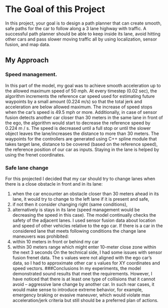 # The Goal of this Project
In this project, your goal is to design a path planner that can create smooth, safe paths for the car to follow along a 3 lane highway with traffic. A successful path planner should be able to keep inside its lane, avoid hitting other cars and pass slower moving traffic all by using localization, sensor fusion, and map data.
## My Approach
### Speed management. 
In this part of the model, my goal was to achieve smooth acceleration up to the allowed maximum speed of 50 mph. At every timestep (0.02 sec), the algorithm increments the reference car speed used for estimating future waypoints by a small amount (0.224 m/s) so that the total jerk and acceleration are below allowed maximum. The increase of speed stops when the car’s speed is 49.5 mph or more. 
Additionally, in case of sensor fusion detects another car closer than 30 meters in the same lane in front of the ego, the algorithm would start to decrease the reference speed by 0.224 m / s. The speed is decreased until a full stop or until the slower object leaves the lane/increases the distance to more than 30 meters. 
The waypoints for the controllers are generated using C++ spline module that takes target lane, distance to be covered (based on the reference speed), the reference position of our car as inputs. Staying in the lane is helped by using the frenet coordinates.
### Safe lane change
For this projected I decided that my car should try to change lanes when there is a close obstacle in front and in its lane:
1) when the car encounter an obstacle closer than 30 meters ahead in its lane, it would try to change to the left lane if it is present and safe,
2) if not then it consider changing right (same conditions),
3) alternatively is stays in its lane (speed management would be decreasing the speed in this case).
The model continually checks the safety of the adjacent lanes. I used sensor fusion data about location and speed of other vehicles relative to the ego car. If there is a car in the considered lane that meets following conditions the change lane maneuvers was prohibited:
1) within 10 meters in front or behind my car
2) within 30 meters range which might enter 10-meter close zone within the next 3 seconds
On the technical side, I had some issues with sensor fusion frenet data. The s values were not aligned with the ego car’s data, so I had to approximate other car s values for XY coordinates and speed vectors.
###Conclusions
In my experiments, the model demonstrated sound results that meet the requirements. However, I have noticed that there is at least one type of collisions that it cannot avoid – aggressive lane change by another car. In such rear cases, it would make sense to introduce extreme behavior, for example, emergency braking or evasive maneuver, which would violate max acceleration/jerk criteria but still should be a preferred plan of actions.
